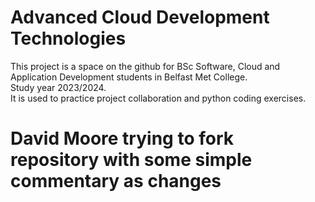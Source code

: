# Advanced Cloud Development Technologies
This project is a space on the github for BSc Software, Cloud and Application Development students in Belfast Met College.
<br>Study year 2023/2024.
<br>It is used to practice project collaboration and python coding exercises.
# David Moore trying to fork repository with some simple commentary as changes
